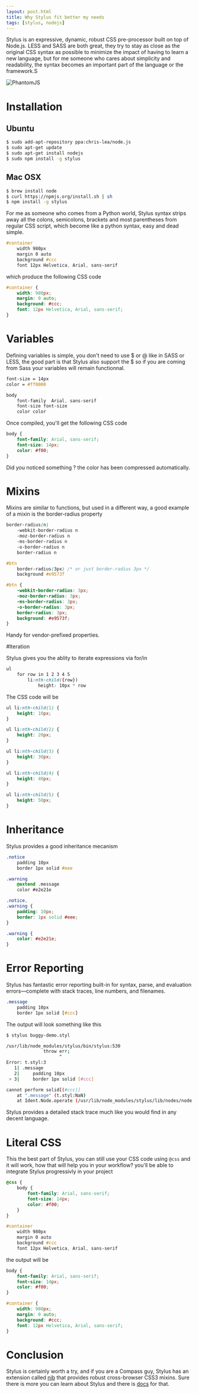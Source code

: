 ```yaml
---
layout: post.html
title: Why Stylus fit better my needs
tags: [stylus, nodejs]
---
```

Stylus is an expressive, dynamic, robust CSS pre-processor built on top of Node.js. LESS and SASS are both great, they try to stay as close as the original CSS syntax as possible to minimize the impact of having to learn a new language, but for me someone who cares about simplicity and readability, the syntax becomes an important part of the language or the framework.S

![PhantomJS](/assets/posts/stylus.png)

# Installation

## Ubuntu
```sh
$ sudo add-apt-repository ppa:chris-lea/node.js
$ sudo apt-get update
$ sudo apt-get install nodejs
$ sudo npm install -g stylus
```

## Mac OSX

```sh
$ brew install node
$ curl https://npmjs.org/install.sh | sh
$ npm install -g stylus
```

For me as someone who comes from a Python world, Stylus syntax strips away all the colons, semicolons, brackets and most parentheses from regular CSS script, which become like a python syntax, easy and dead simple.

```css
#container
    width 980px
    margin 0 auto
    background #ccc
    font 12px Helvetica, Arial, sans-serif
```

which produce the following CSS code

```css
#container {
    width: 980px;
    margin: 0 auto;
    background: #ccc;
    font: 12px Helvetica, Arial, sans-serif;
}
```

# Variables

Defining variables is simple, you don't need to use $ or @ like in SASS or LESS, the good part is that Stylus also support the $ so if you are coming from Sass your variables will remain functionnal.

```css
font-size = 14px
color = #ff0000

body
    font-family  Arial, sans-serif
    font-size font-size
    color color
```

Once compiled, you'll get the following CSS code

```css
body {
    font-family: Arial, sans-serif;
    font-size: 14px;
    color: #f00;
}
```
Did you noticed something ? the color has been compressed automatically.

# Mixins

Mixins are similar to functions, but used in a different way, a good example of a mixin is the border-radius property

```css
border-radius(n)
    -webkit-border-radius n
    -moz-border-radius n
    -ms-border-radius n
    -o-border-radius n
    border-radius n

#btn
    border-radius(3px) /* or just border-radius 3px */
    background #e9573f
```

```css
#btn {
    -webkit-border-radius: 3px;
    -moz-border-radius: 3px;
    -ms-border-radius: 3px;
    -o-border-radius: 3px;
    border-radius: 3px;
    background: #e9573f;
}
```
Handy for vendor-prefixed properties.

#Iteration

Stylus gives you the ablity to iterate expressions via for/in

```css
ul
    for row in 1 2 3 4 5
        li:nth-child({row})
            height: 10px * row
```

The CSS code will be

```css
ul li:nth-child(1) {
    height: 10px;
}

ul li:nth-child(2) {
    height: 20px;
}

ul li:nth-child(3) {
    height: 30px;
}

ul li:nth-child(4) {
    height: 40px;
}

ul li:nth-child(5) {
    height: 50px;
}
```

# Inheritance

Stylus provides a good inheritance mecanism

```css
.notice
    padding 10px
    border 1px solid #eee

.warning
    @extend .message
    color #e2e21e
```

```css
.notice,
.warning {
    padding: 10px;
    border: 1px solid #eee;
}

.warning {
    color: #e2e21e;
}
```

# Error Reporting

Stylus has fantastic error reporting built-in for syntax, parse, and evaluation errors—complete with stack traces, line numbers, and filenames.

```css
.message
    padding 10px
    border 1px solid [#ccc]
```

The output will look something like this

```sh
$ stylus buggy-demo.styl

/usr/lib/node_modules/stylus/bin/stylus:530
              throw err;
                    ^
Error: t.styl:3
   1| .message
   2|     padding 10px
 > 3|     border 1px solid [#ccc]

cannot perform solid[(#ccc)]
    at ".message" (t.styl:NaN)
    at Ident.Node.operate (/usr/lib/node_modules/stylus/lib/nodes/node.js:189:13)
```

Stylus provides a detailed stack trace much like you would find in any decent language.

# Literal CSS

This the best part of Stylus, you can still use your CSS code using ```@css``` and it will work, how that will help you in your workflow? you'll be able to integrate Stylus progressivly in your project

```css
@css {
    body {
        font-family: Arial, sans-serif;
        font-size: 14px;
        color: #f00;
    }
}

#container
    width 980px
    margin 0 auto
    background #ccc
    font 12px Helvetica, Arial, sans-serif
```

the output will be

```css
body {
    font-family: Arial, sans-serif;
    font-size: 14px;
    color: #f00;
}

#container {
    width: 980px;
    margin: 0 auto;
    background: #ccc;
    font: 12px Helvetica, Arial, sans-serif;
}
```

# Conclusion

Stylus is certainly worth a try, and if you are a Compass guy, Stylus has an extension called [nib][0] that provides robust cross-browser CSS3 mixins. Sure there is more you can learn about Stylus and there is [docs][1] for that.

[0]: https://github.com/visionmedia/nib
[1]: http://learnboost.github.io/stylus/